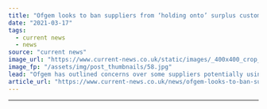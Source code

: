 ```yaml
---
title: "Ofgem looks to ban suppliers from ‘holding onto’ surplus customer credit balances past one year mark"
date: "2021-03-17"
tags: 
  - current news
  - news
source: "current news"
image_url: "https://www.current-news.co.uk/static/images/_400x400_crop_center-center/Npower-Smart-Meter-Npower.jpg"
image_fp: "/assets/img/post_thumbnails/58.jpg"
lead: "​Ofgem has outlined concerns over some suppliers potentially using surplus customer credit balances to fund 'otherwise unsustainable business practices'."
article_url: "https://www.current-news.co.uk/news/ofgem-looks-to-ban-suppliers-from-holding-onto-surplus-customer-credit-balances-past-one-year-mark?utm_source=rss-feeds&utm_medium=rss&utm_campaign=rss"
---
```


---
